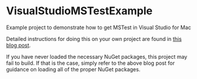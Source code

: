 # VisualStudioMSTestExample
Example project to demonstrate how to get MSTest in Visual Studio for Mac 

Detailed instructions for doing this on your own project are found in [this
blog
post](https://chuckwolber.blogspot.com/2019/10/mstest-unit-tests-on-visual-studio-2019.html).

If you have never loaded the necessary NuGet packages, this project may fail
to build. If that is the case, simply refer to the above blog post for
guidance on loading all of the proper NuGet packages.

